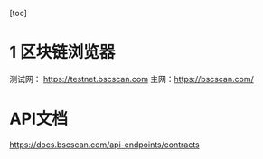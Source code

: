 [toc]

# 1 区块链浏览器
测试网： https://testnet.bscscan.com
主网：https://bscscan.com/

# API文档
https://docs.bscscan.com/api-endpoints/contracts
